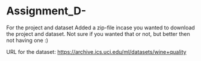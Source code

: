 # Assignment_D-
For the project and dataset 
Added a zip-file incase you wanted to download the project and dataset. Not sure if you wanted that or not, but better then not having one :) 

URL for the dataset: https://archive.ics.uci.edu/ml/datasets/wine+quality

